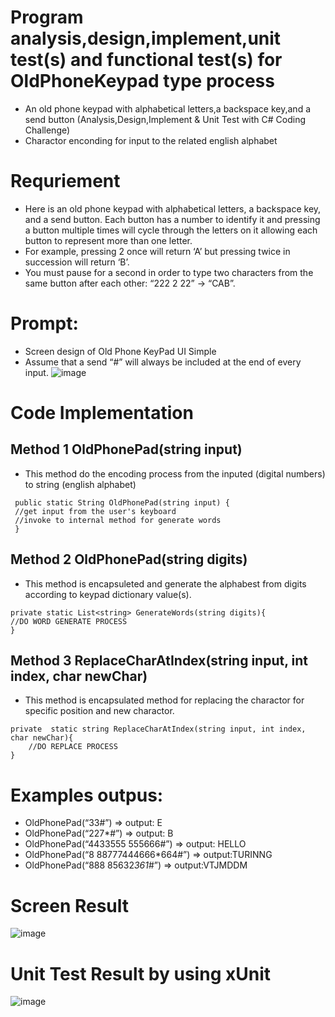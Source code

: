 # Program analysis,design,implement,unit test(s) and functional test(s) for OldPhoneKeypad type process
- An old phone keypad with alphabetical letters,a backspace key,and a send button (Analysis,Design,Implement & Unit Test with C# Coding Challenge)
- Charactor enconding for input to the related english alphabet 
# Requriement 
- Here is an old phone keypad with alphabetical letters, a backspace key, and a send button.
Each button has a number to identify it and pressing a button multiple times will cycle through the letters on it allowing each button to represent more than one letter.
- For example, pressing 2 once will return ‘A’ but pressing twice
in succession will return ‘B’.
- You must pause for a second in order to type two characters from the same
button after each other: “222 2 22” -> “CAB”.
# Prompt:
- Screen design of Old Phone KeyPad UI Simple
- Assume that a send “#” will always be included at the end of every input.
 ![image](https://github.com/mrkyaing/codingchallenge/assets/9696016/36dcdeb4-7f2a-429f-a23e-185279db5a14)

# Code Implementation  

## Method 1 **OldPhonePad(string input)**
- This method do the encoding process from the inputed (digital numbers)  to string (english alphabet)
```
 public static String OldPhonePad(string input) {
 //get input from the user's keyboard
 //invoke to internal method for generate words
 }
```
## Method 2 **OldPhonePad(string digits)**
- This method is encapsuleted and generate the alphabest from digits according to keypad dictionary value(s). 
```
private static List<string> GenerateWords(string digits){
//DO WORD GENERATE PROCESS 
}
```
## Method 3 **ReplaceCharAtIndex(string input, int index, char newChar)**
- This method is encapsulated method for replacing the charactor for specific position and new charactor.
```
private  static string ReplaceCharAtIndex(string input, int index, char newChar){
    //DO REPLACE PROCESS 
}
```
# Examples outpus:
- OldPhonePad(“33#”) => output: E
- OldPhonePad(“227*#”) => output: B
- OldPhonePad(“4433555 555666#”) => output: HELLO
- OldPhonePad(“8 88777444666*664#”) => output:TURINNG
- OldPhonePad(“888 85632*361*#”) => output:VTJMDDM
# Screen Result
![image](https://github.com/mrkyaing/codingchallenge/assets/9696016/7c22f108-dd2a-4d35-9285-39562d1e82ae)
# Unit Test Result by using xUnit 
![image](https://github.com/mrkyaing/codingchallenge/assets/9696016/821f136b-e29c-4c0b-b3ed-8b760214637d)


